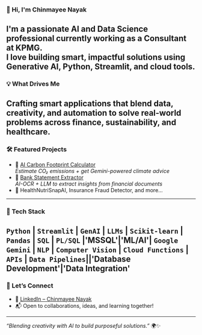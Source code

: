 ### 👋 Hi, I'm Chinmayee Nayak

I'm a passionate AI and Data Science professional currently working as a Consultant at **KPMG**.  
I love building smart, impactful solutions using Generative AI, Python, Streamlit, and cloud tools.
---

### 💡 What Drives Me
Crafting smart applications that blend data, creativity, and automation to solve real-world problems across finance, sustainability, and healthcare.
---
### 🛠️ Featured Projects
- 🌱 [AI Carbon Footprint Calculator](https://carbon-app.streamlit.app)  
   _Estimate CO₂ emissions + get Gemini-powered climate advice_  
- 🏦 [Bank Statement Extractor](https://github.com/chinmayeegithubid/BankStatement-Extractor)  
   _AI-OCR + LLM to extract insights from financial documents_  
- 🧬 HealthNutriSnapAI, Insurance Fraud Detector, and more...
---
### 🌟 Tech Stack
`Python` | `Streamlit` | `GenAI` | `LLMs` | `Scikit-learn` | `Pandas` | `SQL` | `PL/SQL` |'MSSQL'|'ML/AI'| 
`Google Gemini` | `NLP` | `Computer Vision` | `Cloud Functions` | `APIs` | `Data Pipelines`||'Database Development'|'Data Integration'
---
### 🔗 Let’s Connect
- 💼 [LinkedIn – Chinmayee Nayak](https://www.linkedin.com/in/chinmayee-n-134388187/)
- 📬 Open to collaborations, ideas, and learning together!
---
_“Blending creativity with AI to build purposeful solutions.”_ 🌍✨

